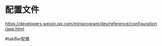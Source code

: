# 配置文件
https://developers.weixin.qq.com/miniprogram/dev/reference/configuration/app.html

#tabBar配置

